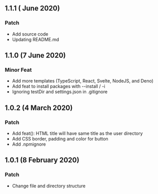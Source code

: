 ## 1.1.1 ( June 2020)
### Patch
* Add source code
* Updating README.md

## 1.1.0 (7 June 2020)
### Minor Feat
* Add more templates (TypeScript, React, Svelte, NodeJS, and Deno)
* Add feat to install packages with --install / -i
* Ignoring testDir and settings.json in .gitignore

## 1.0.2 (4 March 2020)
### Patch
* Add feat(): HTML title will have same title as the user directory
* Add CSS border, padding and color for button
* Add .npmignore

## 1.0.1 (8 February 2020)
### Patch
* Change file and directory structure